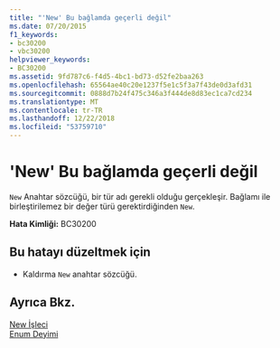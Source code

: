 ```yaml
---
title: "'New' Bu bağlamda geçerli değil"
ms.date: 07/20/2015
f1_keywords:
- bc30200
- vbc30200
helpviewer_keywords:
- BC30200
ms.assetid: 9fd787c6-f4d5-4bc1-bd73-d52fe2baa263
ms.openlocfilehash: 65564ae40c20e1237f5e1c5f3a7f43de0d3afd31
ms.sourcegitcommit: 0888d7b24f475c346a3f444de8d83ec1ca7cd234
ms.translationtype: MT
ms.contentlocale: tr-TR
ms.lasthandoff: 12/22/2018
ms.locfileid: "53759710"
---
```

# <a name="new-is-not-valid-in-this-context"></a>'New' Bu bağlamda geçerli değil
`New` Anahtar sözcüğü, bir tür adı gerekli olduğu gerçekleşir. Bağlamı ile birleştirilemez bir değer türü gerektirdiğinden `New`.  
  
 **Hata Kimliği:** BC30200  
  
## <a name="to-correct-this-error"></a>Bu hatayı düzeltmek için  
  
-   Kaldırma `New` anahtar sözcüğü.  
  
## <a name="see-also"></a>Ayrıca Bkz.  
 [New İşleci](../../visual-basic/language-reference/operators/new-operator.md)  
 [Enum Deyimi](../../visual-basic/language-reference/statements/enum-statement.md)
